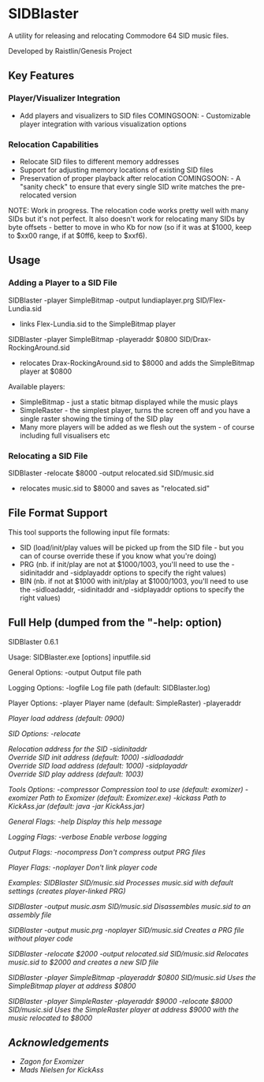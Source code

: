 # SIDBlaster

A utility for releasing and relocating Commodore 64 SID music files.

Developed by Raistlin/Genesis Project

## Key Features

### Player/Visualizer Integration
- Add players and visualizers to SID files
COMINGSOON: - Customizable player integration with various visualization options

### Relocation Capabilities
- Relocate SID files to different memory addresses
- Support for adjusting memory locations of existing SID files
- Preservation of proper playback after relocation
COMINGSOON: - A "sanity check" to ensure that every single SID write matches the pre-relocated version

NOTE: Work in progress. The relocation code works pretty well with many SIDs but it's not perfect. It also doesn't work for relocating many SIDs by byte offsets - better to move in who Kb for now (so if it was at $1000, keep to $xx00 range, if at $0ff6, keep to $xxf6).

## Usage

### Adding a Player to a SID File

  SIDBlaster -player SimpleBitmap -output lundiaplayer.prg SID/Flex-Lundia.sid
   - links Flex-Lundia.sid to the SimpleBitmap player

  SIDBlaster -player SimpleBitmap -playeraddr $0800 SID/Drax-RockingAround.sid
   - relocates Drax-RockingAround.sid to $8000 and adds the SimpleBitmap player at $0800

Available players:
- SimpleBitmap - just a static bitmap displayed while the music plays
- SimpleRaster - the simplest player, turns the screen off and you have a single raster showing the timing of the SID play
- Many more players will be added as we flesh out the system - of course including full visualisers etc

### Relocating a SID File

  SIDBlaster -relocate $8000 -output relocated.sid SID/music.sid
   - relocates music.sid to $8000 and saves as "relocated.sid"

## File Format Support

This tool supports the following input file formats:
- SID (load/init/play values will be picked up from the SID file - but you can of course override these if you know what you're doing)
- PRG (nb. if init/play are not at $1000/1003, you'll need to use the -sidinitaddr and -sidplayaddr options to specify the right values)
- BIN (nb. if not at $1000 with init/play at $1000/1003, you'll need to use the -sidloadaddr, -sidinitaddr and -sidplayaddr options to specify the right values)

## Full Help (dumped from the "-help: option)

SIDBlaster 0.6.1

Usage: SIDBlaster.exe [options] inputfile.sid

General Options:
  -output <file>       Output file path

Logging Options:
  -logfile <file>      Log file path (default: SIDBlaster.log)

Player Options:
  -player <name>       Player name (default: SimpleRaster)
  -playeraddr <address>Player load address (default: 0900)

SID Options:
  -relocate <address>  Relocation address for the SID
  -sidinitaddr <address>Override SID init address (default: 1000)
  -sidloadaddr <address>Override SID load address (default: 1000)
  -sidplayaddr <address>Override SID play address (default: 1003)

Tools Options:
  -compressor <type>   Compression tool to use (default: exomizer)
  -exomizer <path>     Path to Exomizer (default: Exomizer.exe)
  -kickass <path>      Path to KickAss.jar (default: java -jar KickAss.jar)

General Flags:
  -help                Display this help message

Logging Flags:
  -verbose             Enable verbose logging

Output Flags:
  -nocompress          Don't compress output PRG files

Player Flags:
  -noplayer            Don't link player code

Examples:
  SIDBlaster SID/music.sid
      Processes music.sid with default settings (creates player-linked PRG)

  SIDBlaster -output music.asm SID/music.sid
      Disassembles music.sid to an assembly file

  SIDBlaster -output music.prg -noplayer SID/music.sid
      Creates a PRG file without player code

  SIDBlaster -relocate $2000 -output relocated.sid SID/music.sid
      Relocates music.sid to $2000 and creates a new SID file

  SIDBlaster -player SimpleBitmap -playeraddr $0800 SID/music.sid
      Uses the SimpleBitmap player at address $0800

  SIDBlaster -player SimpleRaster -playeraddr $9000 -relocate $8000 SID/music.sid
      Uses the SimpleRaster player at address $9000 with the music relocated to $8000

## Acknowledgements

- Zagon for Exomizer
- Mads Nielsen for KickAss
